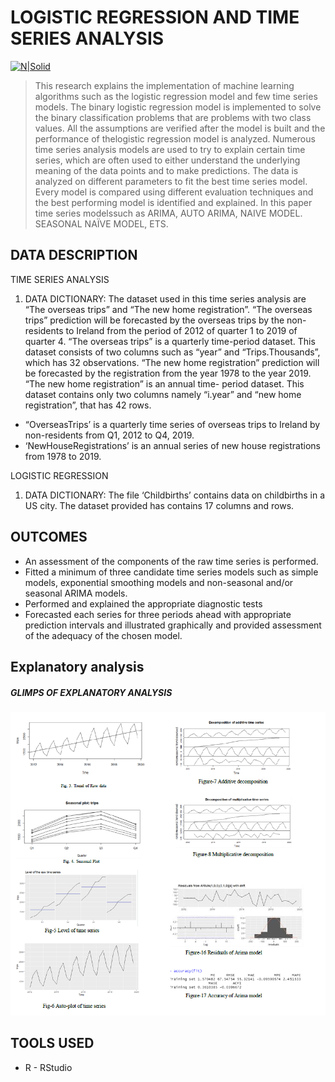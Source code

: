 # LOGISTIC REGRESSION AND TIME SERIES ANALYSIS

[![N|Solid](https://miro.medium.com/max/3000/1*kptV21R6IRbNoabMkX-57A.png)](https://nodesource.com/products/nsolid)

> This research explains the implementation of machine learning algorithms such as the logistic regression model and few time series models. The binary logistic regression model is implemented to solve the binary classification problems that are problems with two class values. All the assumptions are verified after the model is built and the performance of thelogistic regression model is analyzed. Numerous time series analysis models are used to try to explain certain time series, which are often used to either understand the underlying meaning of the data points and to make predictions. The data is analyzed on different parameters to fit the best time series model. Every model is compared using different evaluation techniques and the best performing model is identified and explained. In this paper time series modelssuch as ARIMA, AUTO ARIMA, NAIVE MODEL. SEASONAL NAÏVE MODEL, ETS.

## DATA DESCRIPTION
TIME SERIES ANALYSIS
1) DATA DICTIONARY: The dataset used in this time series analysis are “The overseas trips” and “The new home registration”. “The overseas trips” prediction will be forecasted by the overseas trips by the non-residents to Ireland from the period of 2012 of quarter 1 to 2019 of quarter 4. “The overseas trips” is a quarterly time-period dataset. This dataset consists of two columns such as “year” and “Trips.Thousands”, which has 32 observations. “The new home registration” prediction will be forecasted by the registration from the year 1978 to the year 2019. “The new home registration” is an annual time- period dataset. This dataset contains only two columns namely “i.year” and “new home registration”, that has 42 rows.
- “OverseasTrips’ is a quarterly time series of overseas trips to Ireland by non-residents from Q1, 2012 to Q4, 2019.
- ‘NewHouseRegistrations’ is an annual series of new house registrations from 1978 to 2019.

LOGISTIC REGRESSION
1) DATA DICTIONARY: The file ‘Childbirths’ contains data on childbirths in a US city. The dataset provided has contains 17 columns and rows.

## OUTCOMES

- An assessment of the components of the raw time series is performed. 
- Fitted a minimum of three candidate time series models such as  simple models, exponential smoothing models and non-seasonal and/or seasonal ARIMA models.
- Performed and explained the appropriate diagnostic tests
- Forecasted each series for three periods ahead with appropriate prediction intervals and illustrated graphically and provided assessment of the adequacy of the chosen model.


## Explanatory analysis 
##### GLIMPS OF EXPLANATORY ANALYSIS
[![N|Solid](https://github.com/IswaryaYogeashwaran/LOGISTIC-REGRESSION-AND-TIME-SERIES-ANALYSIS/blob/main/stats.png?raw=true)](https://nodesource.com/products/nsolid)


## TOOLS USED
- R - RStudio
